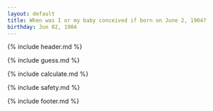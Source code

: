 ```yaml
---
layout: default
title: When was I or my baby conceived if born on June 2, 1904?
birthday: Jun 02, 1904
---
```


{% include header.md %}

{% include guess.md %}

{% include calculate.md %}

{% include safety.md %}

{% include footer.md %}




